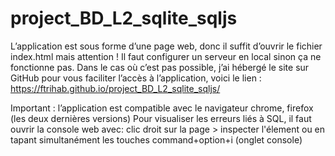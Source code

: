 # project_BD_L2_sqlite_sqljs


L’application est sous forme d’une page web, donc il suffit d’ouvrir le fichier index.html mais attention ! Il faut configurer un serveur en local sinon ça ne fonctionne pas.
Dans le cas où c’est pas possible, j’ai hébergé le site sur GitHub pour vous faciliter l’accès à l’application, voici le lien : https://ftrihab.github.io/project_BD_L2_sqlite_sqljs/

Important : l’application est compatible avec le navigateur chrome, firefox (les deux dernières versions)
Pour visualiser les erreurs liés à SQL, il faut ouvrir la console web avec: clic droit sur la page > inspecter l'élement ou en tapant simultanément les touches command+option+i (onglet console)